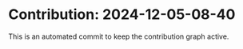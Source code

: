 # Contribution: 2024-12-05-08-40
This is an automated commit to keep the contribution graph active.
